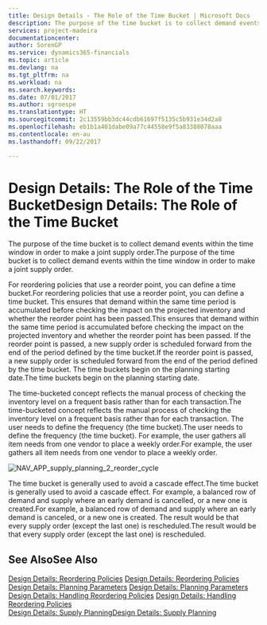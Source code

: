 ```yaml
---
title: Design Details - The Role of the Time Bucket | Microsoft Docs
description: The purpose of the time bucket is to collect demand events within the time window in order to make a joint supply order.
services: project-madeira
documentationcenter: 
author: SorenGP
ms.service: dynamics365-financials
ms.topic: article
ms.devlang: na
ms.tgt_pltfrm: na
ms.workload: na
ms.search.keywords: 
ms.date: 07/01/2017
ms.author: sgroespe
ms.translationtype: HT
ms.sourcegitcommit: 2c13559bb3dc44cdb61697f5135c5b931e34d2a8
ms.openlocfilehash: eb1b1a401dabe09a77c44558e9f5a83388078aaa
ms.contentlocale: en-au
ms.lasthandoff: 09/22/2017

---
```

# <a name="design-details-the-role-of-the-time-bucket"></a><span data-ttu-id="4cca1-103">Design Details: The Role of the Time Bucket</span><span class="sxs-lookup"><span data-stu-id="4cca1-103">Design Details: The Role of the Time Bucket</span></span>
<span data-ttu-id="4cca1-104">The purpose of the time bucket is to collect demand events within the time window in order to make a joint supply order.</span><span class="sxs-lookup"><span data-stu-id="4cca1-104">The purpose of the time bucket is to collect demand events within the time window in order to make a joint supply order.</span></span>  
  
 <span data-ttu-id="4cca1-105">For reordering policies that use a reorder point, you can define a time bucket.</span><span class="sxs-lookup"><span data-stu-id="4cca1-105">For reordering policies that use a reorder point, you can define a time bucket.</span></span> <span data-ttu-id="4cca1-106">This ensures that demand within the same time period is accumulated before checking the impact on the projected inventory and whether the reorder point has been passed.</span><span class="sxs-lookup"><span data-stu-id="4cca1-106">This ensures that demand within the same time period is accumulated before checking the impact on the projected inventory and whether the reorder point has been passed.</span></span> <span data-ttu-id="4cca1-107">If the reorder point is passed, a new supply order is scheduled forward from the end of the period defined by the time bucket.</span><span class="sxs-lookup"><span data-stu-id="4cca1-107">If the reorder point is passed, a new supply order is scheduled forward from the end of the period defined by the time bucket.</span></span> <span data-ttu-id="4cca1-108">The time buckets begin on the planning starting date.</span><span class="sxs-lookup"><span data-stu-id="4cca1-108">The time buckets begin on the planning starting date.</span></span>  
  
 <span data-ttu-id="4cca1-109">The time-bucketed concept reflects the manual process of checking the inventory level on a frequent basis rather than for each transaction.</span><span class="sxs-lookup"><span data-stu-id="4cca1-109">The time-bucketed concept reflects the manual process of checking the inventory level on a frequent basis rather than for each transaction.</span></span> <span data-ttu-id="4cca1-110">The user needs to define the frequency (the time bucket).</span><span class="sxs-lookup"><span data-stu-id="4cca1-110">The user needs to define the frequency (the time bucket).</span></span> <span data-ttu-id="4cca1-111">For example, the user gathers all item needs from one vendor to place a weekly order.</span><span class="sxs-lookup"><span data-stu-id="4cca1-111">For example, the user gathers all item needs from one vendor to place a weekly order.</span></span>  
  
 ![](media/nav_app_supply_planning_2_reorder_cycle.png "NAV_APP_supply_planning_2_reorder_cycle")  
  
 <span data-ttu-id="4cca1-112">The time bucket is generally used to avoid a cascade effect.</span><span class="sxs-lookup"><span data-stu-id="4cca1-112">The time bucket is generally used to avoid a cascade effect.</span></span> <span data-ttu-id="4cca1-113">For example, a balanced row of demand and supply where an early demand is cancelled, or a new one is created.</span><span class="sxs-lookup"><span data-stu-id="4cca1-113">For example, a balanced row of demand and supply where an early demand is canceled, or a new one is created.</span></span> <span data-ttu-id="4cca1-114">The result would be that every supply order (except the last one) is rescheduled.</span><span class="sxs-lookup"><span data-stu-id="4cca1-114">The result would be that every supply order (except the last one) is rescheduled.</span></span>  
  
## <a name="see-also"></a><span data-ttu-id="4cca1-115">See Also</span><span class="sxs-lookup"><span data-stu-id="4cca1-115">See Also</span></span>  
 <span data-ttu-id="4cca1-116">[Design Details: Reordering Policies](design-details-reordering-policies.md) </span><span class="sxs-lookup"><span data-stu-id="4cca1-116">[Design Details: Reordering Policies](design-details-reordering-policies.md) </span></span>  
 <span data-ttu-id="4cca1-117">[Design Details: Planning Parameters](design-details-planning-parameters.md) </span><span class="sxs-lookup"><span data-stu-id="4cca1-117">[Design Details: Planning Parameters](design-details-planning-parameters.md) </span></span>  
 <span data-ttu-id="4cca1-118">[Design Details: Handling Reordering Policies](design-details-handling-reordering-policies.md) </span><span class="sxs-lookup"><span data-stu-id="4cca1-118">[Design Details: Handling Reordering Policies](design-details-handling-reordering-policies.md) </span></span>  
 [<span data-ttu-id="4cca1-119">Design Details: Supply Planning</span><span class="sxs-lookup"><span data-stu-id="4cca1-119">Design Details: Supply Planning</span></span>](design-details-supply-planning.md)
